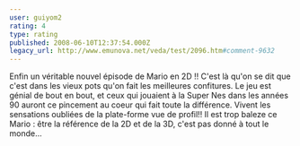 ```yaml
---
user: guiyom2
rating: 4
type: rating
published: 2008-06-10T12:37:54.000Z
legacy_url: http://www.emunova.net/veda/test/2096.htm#comment-9632
---
```

Enfin un véritable nouvel épisode de Mario en 2D !!
C'est là qu'on se dit que c'est dans les vieux pots qu'on fait les meilleures confitures. Le jeu est génial de bout en bout, et ceux qui jouaient à la Super Nes dans les années 90 auront ce pincement au coeur qui fait toute la différence. Vivent les sensations oubliées de la plate-forme vue de profil!!
Il est trop baleze ce Mario : être la référence de la 2D et de la 3D, c'est pas donné à tout le monde...